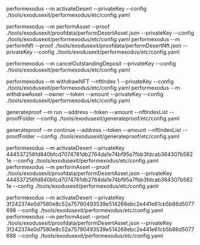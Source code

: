 
performexodus --m activateDesert  --privateKey   --config ./tools/exodusexit/performexodus/etc/config.yaml

performexodus --m performAsset  --proof ./tools/exodusexit/proofdata/performDesertAsset.json  --privateKey  --config ./tools/exodusexit/performexodus/etc/config.yaml
performexodus --m performNft    --proof  ./tools/exodusexit/proofdata/performDesertNft.json  --privateKey  --config ./tools/exodusexit/performexodus/etc/config.yaml

performexodus --m cancelOutstandingDeposit  --privateKey  --config ./tools/exodusexit/performexodus/etc/config.yaml

performexodus --m withdrawNFT   --nftIndex 1  --privateKey  --config ./tools/exodusexit/performexodus/etc/config.yaml
performexodus --m withdrawAsset    --owner --token --amount --privateKey  --config ./tools/exodusexit/performexodus/etc/config.yaml



generateproof --m run  --address --token --amount --nftIndexList --proofFolder  --config ./tools/exodusexit/generateproof/etc/config.yaml

generateproof --m continue  --address --token --amount --nftIndexList --proofFolder  --config ./tools/exodusexit/generateproof/etc/config.yaml


performexodus --m activateDesert  --privateKey 444537256fd840bfcd7074781db2764da1e74bf95a7fbb3fdcab364307b5821e   --config ./tools/exodusexit/performexodus/etc/config.yaml
performexodus --m performAsset  --proof ./tools/exodusexit/proofdata/performDesertAsset.json  --privateKey 444537256fd840bfcd7074781db2764da1e74bf95a7fbb3fdcab364307b5821e  --config ./tools/exodusexit/performexodus/etc/config.yaml


performexodus --m activateDesert  --privateKey 3f242374e0d7580e8c52a75790493539e514268ebc2e441e61cb5b86d5077698   --config ./tools/exodusexit/performexodus/etc/config.yaml
performexodus --m performAsset  --proof ./tools/exodusexit/proofdata/performDesertAsset.json  --privateKey 3f242374e0d7580e8c52a75790493539e514268ebc2e441e61cb5b86d5077698  --config ./tools/exodusexit/performexodus/etc/config.yaml

